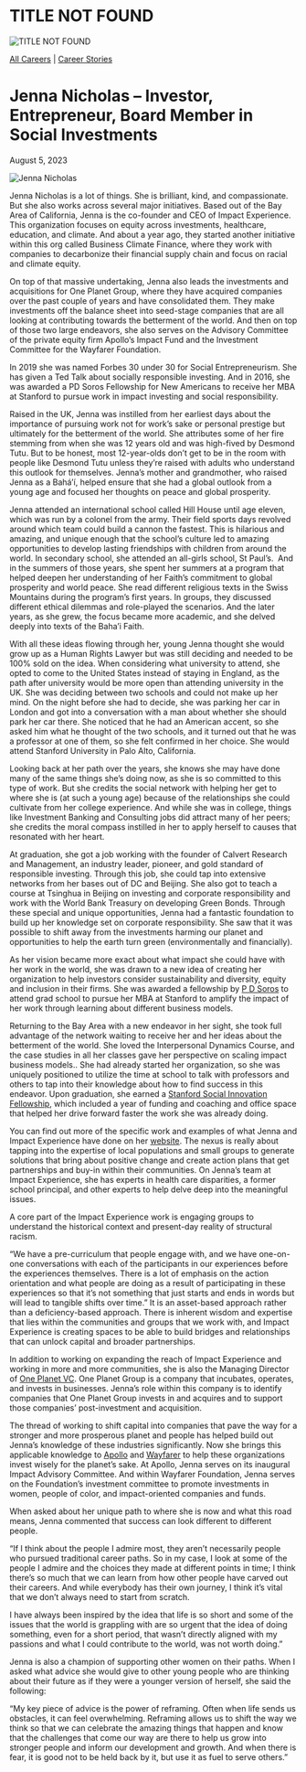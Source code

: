 # TITLE NOT FOUND

![TITLE NOT FOUND](https://madamambition.com/wp-content/uploads/2023/08/60_new-scaled.jpg)

[All Careers](https://madamambition.com/category/career-stories/all-careers/) | [Career Stories](https://madamambition.com/category/career-stories/)

Jenna Nicholas – Investor, Entrepreneur, Board Member in Social Investments
===========================================================================

August 5, 2023

![Jenna Nicholas](https://madamambition.com/wp-content/uploads/2023/08/60_new-scaled.jpg "Jenna Nicholas")

Jenna Nicholas is a lot of things. She is brilliant, kind, and compassionate. But she also works across several major initiatives. Based out of the Bay Area of California, Jenna is the co-founder and CEO of Impact Experience. This organization focuses on equity across investments, healthcare, education, and climate. And about a year ago, they started another initiative within this org called Business Climate Finance, where they work with companies to decarbonize their financial supply chain and focus on racial and climate equity.

On top of that massive undertaking, Jenna also leads the investments and acquisitions for One Planet Group, where they have acquired companies over the past couple of years and have consolidated them. They make investments off the balance sheet into seed-stage companies that are all looking at contributing towards the betterment of the world. And then on top of those two large endeavors, she also serves on the Advisory Committee of the private equity firm Apollo’s Impact Fund and the Investment Committee for the Wayfarer Foundation.

In 2019 she was named Forbes 30 under 30 for Social Entrepreneurism. She has given a Ted Talk about socially responsible investing. And in 2016, she was awarded a PD Soros Fellowship for New Americans to receive her MBA at Stanford to pursue work in impact investing and social responsibility.

Raised in the UK, Jenna was instilled from her earliest days about the importance of pursuing work not for work’s sake or personal prestige but ultimately for the betterment of the world. She attributes some of her fire stemming from when she was 12 years old and was high-fived by Desmond Tutu. But to be honest, most 12-year-olds don’t get to be in the room with people like Desmond Tutu unless they’re raised with adults who understand this outlook for themselves. Jenna’s mother and grandmother, who raised Jenna as a Bahá’í, helped ensure that she had a global outlook from a young age and focused her thoughts on peace and global prosperity.

Jenna attended an international school called Hill House until age eleven, which was run by a colonel from the army. Their field sports days revolved around which team could build a cannon the fastest. This is hilarious and amazing, and unique enough that the school’s culture led to amazing opportunities to develop lasting friendships with children from around the world. In secondary school, she attended an all-girls school, St Paul’s.  And in the summers of those years, she spent her summers at a program that helped deepen her understanding of her Faith’s commitment to global prosperity and world peace. She read different religious texts in the Swiss Mountains during the program’s first years. In groups, they discussed different ethical dilemmas and role-played the scenarios. And the later years, as she grew, the focus became more academic, and she delved deeply into texts of the Baha’i Faith.

With all these ideas flowing through her, young Jenna thought she would grow up as a Human Rights Lawyer but was still deciding and needed to be 100% sold on the idea. When considering what university to attend, she opted to come to the United States instead of staying in England, as the path after university would be more open than attending university in the UK. She was deciding between two schools and could not make up her mind. On the night before she had to decide, she was parking her car in London and got into a conversation with a man about whether she should park her car there. She noticed that he had an American accent, so she asked him what he thought of the two schools, and it turned out that he was a professor at one of them, so she felt confirmed in her choice. She would attend Stanford University in Palo Alto, California.

Looking back at her path over the years, she knows she may have done many of the same things she’s doing now, as she is so committed to this type of work. But she credits the social network with helping her get to where she is (at such a young age) because of the relationships she could cultivate from her college experience. And while she was in college, things like Investment Banking and Consulting jobs did attract many of her peers; she credits the moral compass instilled in her to apply herself to causes that resonated with her heart.

At graduation, she got a job working with the founder of Calvert Research and Management, an industry leader, pioneer, and gold standard of responsible investing. Through this job, she could tap into extensive networks from her bases out of DC and Beijing. She also got to teach a course at Tsinghua in Beijing on investing and corporate responsibility and work with the World Bank Treasury on developing Green Bonds. Through these special and unique opportunities, Jenna had a fantastic foundation to build up her knowledge set on corporate responsibility. She saw that it was possible to shift away from the investments harming our planet and opportunities to help the earth turn green (environmentally and financially).

As her vision became more exact about what impact she could have with her work in the world, she was drawn to a new idea of creating her organization to help investors consider sustainability and diversity, equity and inclusion in their firms. She was awarded a fellowship by [P D Soros](https://www.pdsoros.org/fellowship) to attend grad school to pursue her MBA at Stanford to amplify the impact of her work through learning about different business models.

Returning to the Bay Area with a new endeavor in her sight, she took full advantage of the network waiting to receive her and her ideas about the betterment of the world. She loved the Interpersonal Dynamics Course, and the case studies in all her classes gave her perspective on scaling impact business models.. She had already started her organization, so she was uniquely positioned to utilize the time at school to talk with professors and others to tap into their knowledge about how to find success in this endeavor. Upon graduation, she earned a [Stanford Social Innovation Fellowship](https://www.gsb.stanford.edu/experience/news-history/jenna-nicholas-mba-17-investing-effort-understand-marginalized-communities), which included a year of funding and coaching and office space that helped her drive forward faster the work she was already doing.

You can find out more of the specific work and examples of what Jenna and Impact Experience have done on her [website](https://www.impact-experience.com/the-experience). The nexus is really about tapping into the expertise of local populations and small groups to generate solutions that bring about positive change and create action plans that get partnerships and buy-in within their communities. On Jenna’s team at Impact Experience, she has experts in health care disparities, a former school principal, and other experts to help delve deep into the meaningful issues.

A core part of the Impact Experience work is engaging groups to understand the historical context and present-day reality of structural racism.

“We have a pre-curriculum that people engage with, and we have one-on-one conversations with each of the participants in our experiences before the experiences themselves. There is a lot of emphasis on the action orientation and what people are doing as a result of participating in these experiences so that it’s not something that just starts and ends in words but will lead to tangible shifts over time.” It is an asset-based approach rather than a deficiency-based approach. There is inherent wisdom and expertise that lies within the communities and groups that we work with, and Impact Experience is creating spaces to be able to build bridges and relationships that can unlock capital and broader partnerships.

In addition to working on expanding the reach of Impact Experience and working in more and more communities, she is also the Managing Director of [One Planet VC](https://www.oneplanetgroup.com/investments). One Planet Group is a company that incubates, operates, and invests in businesses. Jenna’s role within this company is to identify companies that One Planet Group invests in and acquires and to support those companies’ post-investment and acquisition.

The thread of working to shift capital into companies that pave the way for a stronger and more prosperous planet and people has helped build out Jenna’s knowledge of these industries significantly. Now she brings this applicable knowledge to [Apollo](https://www.apollo.com/) and [Wayfarer](https://wayfarerfoundation.org/) to help these organizations invest wisely for the planet’s sake. At Apollo, Jenna serves on its inaugural Impact Advisory Committee. And within Wayfarer Foundation, Jenna serves on the Foundation’s investment committee to promote investments in women, people of color, and impact-oriented companies and funds.

When asked about her unique path to where she is now and what this road means, Jenna commented that success can look different to different people.

“If I think about the people I admire most, they aren’t necessarily people who pursued traditional career paths. So in my case, I look at some of the people I admire and the choices they made at different points in time; I think there’s so much that we can learn from how other people have carved out their careers. And while everybody has their own journey, I think it’s vital that we don’t always need to start from scratch.

I have always been inspired by the idea that life is so short and some of the issues that the world is grappling with are so urgent that the idea of doing something, even for a short period, that wasn’t directly aligned with my passions and what I could contribute to the world, was not worth doing.”

Jenna is also a champion of supporting other women on their paths. When I asked what advice she would give to other young people who are thinking about their future as if they were a younger version of herself, she said the following:

“My key piece of advice is the power of reframing. Often when life sends us obstacles, it can feel overwhelming. Reframing allows us to shift the way we think so that we can celebrate the amazing things that happen and know that the challenges that come our way are there to help us grow into stronger people and inform our development and growth. And when there is fear, it is good not to be held back by it, but use it as fuel to serve others.”